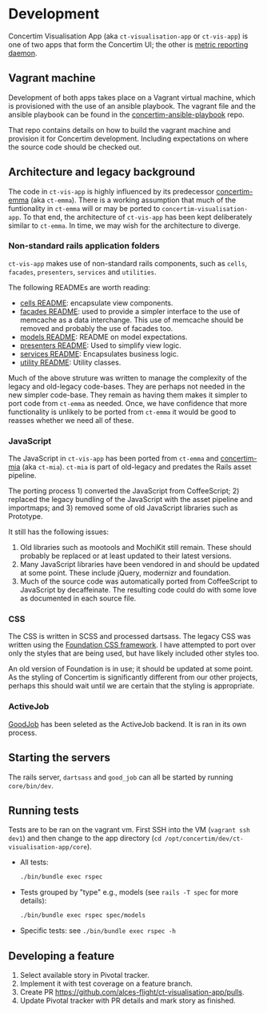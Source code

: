 # Development

Concertim Visualisation App (aka `ct-visualisation-app` or `ct-vis-app`) is one
of two apps that form the Concertim UI; the other is [metric reporting
daemon](https://github.com/alces-flight/concertim-metric-reporting-daemon).

## Vagrant machine

Development of both apps takes place on a Vagrant virtual machine, which is
provisioned with the use of an ansible playbook.  The vagrant file and the
ansible playbook can be found in the
[concertim-ansible-playbook](https://github.com/alces-flight/concertim-ansible-playbook)
repo.

That repo contains details on how to build the vagrant machine and provision it
for Concertim development.  Including expectations on where the source code
should be checked out.

## Architecture and legacy background

The code in `ct-vis-app` is highly influenced by its predecessor
[concertim-emma](https://github.com/alces-flight/concertim-emma) (aka
`ct-emma`).  There is a working assumption that much of the funtionality in
`ct-emma` will or may be ported to `concertim-visualisation-app`.  To that end,
the architecture of `ct-vis-app` has been kept deliberately similar to
`ct-emma`.  In time, we may wish for the architecture to diverge.

### Non-standard rails application folders

`ct-vis-app` makes use of non-standard rails components, such as `cells`,
`facades`, `presenters`, `services` and `utilities`.

The following READMEs are worth reading:

* [cells README](/core/app/cells/README.md): encapsulate view components.
* [facades README](/core/app/facades/README): used to provide a simpler
  interface to the use of memcache as a data interchange.  This use of memcache
  should be removed and probably the use of facades too.
* [models README](/core/app/models/README.md): README on model expectations.
* [presenters README](/core/app/presenters/README): Used to simplify view
  logic.
* [services README](/core/app/services/README):  Encapsulates business logic.
* [utility README](/core/app/utility/README):  Utility classes.

Much of the above struture was written to manage the complexity of the legacy
and old-legacy code-bases.  They are perhaps not needed in the new simpler
code-base.  They remain as having them makes it simpler to port code from
`ct-emma` as needed.  Once, we have confidence that more functionality is
unlikely to be ported from `ct-emma` it would be good to reasses whether we
need all of these.

### JavaScript

The JavaScript in `ct-vis-app` has been ported from `ct-emma` and
[concertim-mia](https://github.com/alces-flight/concertim-mia) (aka `ct-mia`).
`ct-mia` is part of old-legacy and predates the Rails asset pipeline.

The porting process 1) converted the JavaScript from CoffeeScript; 2) replaced
the legacy bundling of the JavaScript with the asset pipeline and importmaps;
and 3) removed some of old JavaScript libraries such as Prototype.

It still has the following issues:

1. Old libraries such as mootools and MochiKit still remain.  These should
   probably be replaced or at least updated to their latest versions.
2. Many JavaScript libraries have been vendored in and should be updated at
   some point.  These include jQuery, modernizr and foundation.
3. Much of the source code was automatically ported from CoffeeScript to
   JavaScript by decaffeinate.  The resulting code could do with some love as
   documented in each source file.


### CSS

The CSS is written in SCSS and processed dartsass.  The legacy CSS was written
using the [Foundation CSS framework](https://get.foundation/).  I have
attempted to port over only the styles that are being used, but have likely
included other styles too.

An old version of Foundation is in use; it should be updated at some point.  As
the styling of Concertim is significantly different from our other projects,
perhaps this should wait until we are certain that the styling is appropriate.


### ActiveJob

[GoodJob](https://github.com/bensheldon/good_job) has been seleted as the
ActiveJob backend.  It is ran in its own process.


## Starting the servers

The rails server, `dartsass` and `good_job` can all be started by running
`core/bin/dev`.


## Running tests

Tests are to be ran on the vagrant vm.  First SSH into the VM (`vagrant ssh dev1`)
and then change to the app directory (`cd /opt/concertim/dev/ct-visualisation-app/core`).

- All tests:
  ```bash
  ./bin/bundle exec rspec
  ```

- Tests grouped by "type" e.g., models (see `rails -T spec` for more details):
  ```bash
  ./bin/bundle exec rspec spec/models
  ```

- Specific tests: see `./bin/bundle exec rspec -h`


## Developing a feature

1. Select available story in Pivotal tracker.
2. Implement it with test coverage on a feature branch.
3. Create PR https://github.com/alces-flight/ct-visualisation-app/pulls.
4. Update Pivotal tracker with PR details and mark story as finished.
